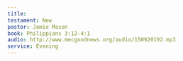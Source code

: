 ```yaml
---
title: 
testament: New
pastor: Jamie Mason
book: Philippians 3:12-4:1
audio: http://www.mecgoodnews.org/audio/150920192.mp3
service: Evening
---
```


